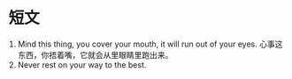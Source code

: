 # ​ 短文

1. Mind this thing, you cover your mouth, it will run out of your eyes. 心事这东西，你捂着嘴，它就会从里眼睛里跑出来。
2. Never rest on your way to the best.
